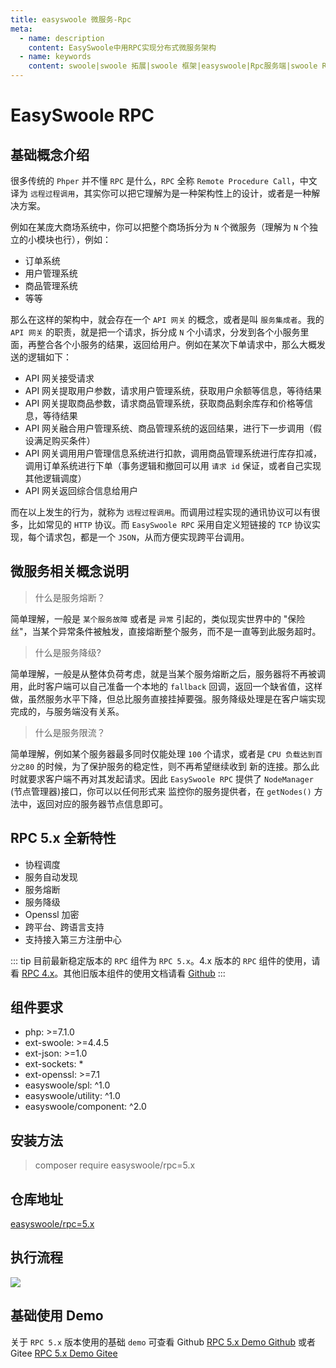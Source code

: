 ```yaml
---
title: easyswoole 微服务-Rpc
meta:
  - name: description
    content: EasySwoole中用RPC实现分布式微服务架构
  - name: keywords
    content: swoole|swoole 拓展|swoole 框架|easyswoole|Rpc服务端|swoole RPC|swoole微服务|swoole分布式|PHP 分布式
---
```


# EasySwoole RPC

## 基础概念介绍

很多传统的 `Phper` 并不懂 `RPC` 是什么，`RPC` 全称 `Remote Procedure Call`，中文译为 `远程过程调用`，其实你可以把它理解为是一种架构性上的设计，或者是一种解决方案。

例如在某庞大商场系统中，你可以把整个商场拆分为 `N` 个微服务（理解为 `N` 个独立的小模块也行），例如：
    
- 订单系统
- 用户管理系统
- 商品管理系统
- 等等 

那么在这样的架构中，就会存在一个 `API 网关` 的概念，或者是叫 `服务集成者`。我的 `API 网关` 的职责，就是把一个请求，拆分成 `N` 个小请求，分发到各个小服务里面，再整合各个小服务的结果，返回给用户。例如在某次下单请求中，那么大概发送的逻辑如下：
- API 网关接受请求
- API 网关提取用户参数，请求用户管理系统，获取用户余额等信息，等待结果
- API 网关提取商品参数，请求商品管理系统，获取商品剩余库存和价格等信息，等待结果
- API 网关融合用户管理系统、商品管理系统的返回结果，进行下一步调用（假设满足购买条件）
- API 网关调用用户管理信息系统进行扣款，调用商品管理系统进行库存扣减，调用订单系统进行下单（事务逻辑和撤回可以用 `请求 id` 保证，或者自己实现其他逻辑调度）
- API 网关返回综合信息给用户

而在以上发生的行为，就称为 `远程过程调用`。而调用过程实现的通讯协议可以有很多，比如常见的 `HTTP` 协议。而 `EasySwoole RPC` 采用自定义短链接的 `TCP` 协议实现，每个请求包，都是一个 `JSON`，从而方便实现跨平台调用。

## 微服务相关概念说明

> 什么是服务熔断？

简单理解，一般是 `某个服务故障` 或者是 `异常` 引起的，类似现实世界中的 "保险丝"，当某个异常条件被触发，直接熔断整个服务，而不是一直等到此服务超时。

> 什么是服务降级?

简单理解，一般是从整体负荷考虑，就是当某个服务熔断之后，服务器将不再被调用，此时客户端可以自己准备一个本地的 `fallback` 回调，返回一个缺省值，这样做，虽然服务水平下降，但总比服务直接挂掉要强。服务降级处理是在客户端实现完成的，与服务端没有关系。

> 什么是服务限流？

简单理解，例如某个服务器最多同时仅能处理 `100` 个请求，或者是 `CPU 负载达到百分之80` 的时候，为了保护服务的稳定性，则不再希望继续收到 新的连接。那么此时就要求客户端不再对其发起请求。因此 `EasySwoole RPC` 提供了 `NodeManager` (节点管理器)接口，你可以以任何形式来 监控你的服务提供者，在 `getNodes()` 方法中，返回对应的服务器节点信息即可。


## RPC 5.x 全新特性
- 协程调度
- 服务自动发现
- 服务熔断
- 服务降级
- Openssl 加密
- 跨平台、跨语言支持
- 支持接入第三方注册中心

::: tip
  目前最新稳定版本的 `RPC` 组件为 `RPC 5.x`。4.x 版本的 `RPC` 组件的使用，请看 [RPC 4.x](/Microservices/Rpc/rpc_4.x.md)。其他旧版本组件的使用文档请看 [Github](https://github.com/easy-swoole/rpc/tree/3.x)
:::


## 组件要求
- php: >=7.1.0
- ext-swoole: >=4.4.5
- ext-json: >=1.0
- ext-sockets: *
- ext-openssl: >=7.1
- easyswoole/spl: ^1.0
- easyswoole/utility: ^1.0
- easyswoole/component: ^2.0


## 安装方法

> composer require easyswoole/rpc=5.x


## 仓库地址
[easyswoole/rpc=5.x](https://github.com/easy-swoole/rpc)


## 执行流程

![](/Images/Passage/easyswoole-rpc-5.x.jpg)

## 基础使用 Demo

关于 `RPC 5.x` 版本使用的基础 `demo` 可查看 Github [RPC 5.x Demo Github](https://github.com/easy-swoole/demo/tree/3.x-rpc-5.x) 或者 Gitee [RPC 5.x Demo Gitee](https://gitee.com/1592328848/easyswoole_demo/tree/5.x-rpc/)
